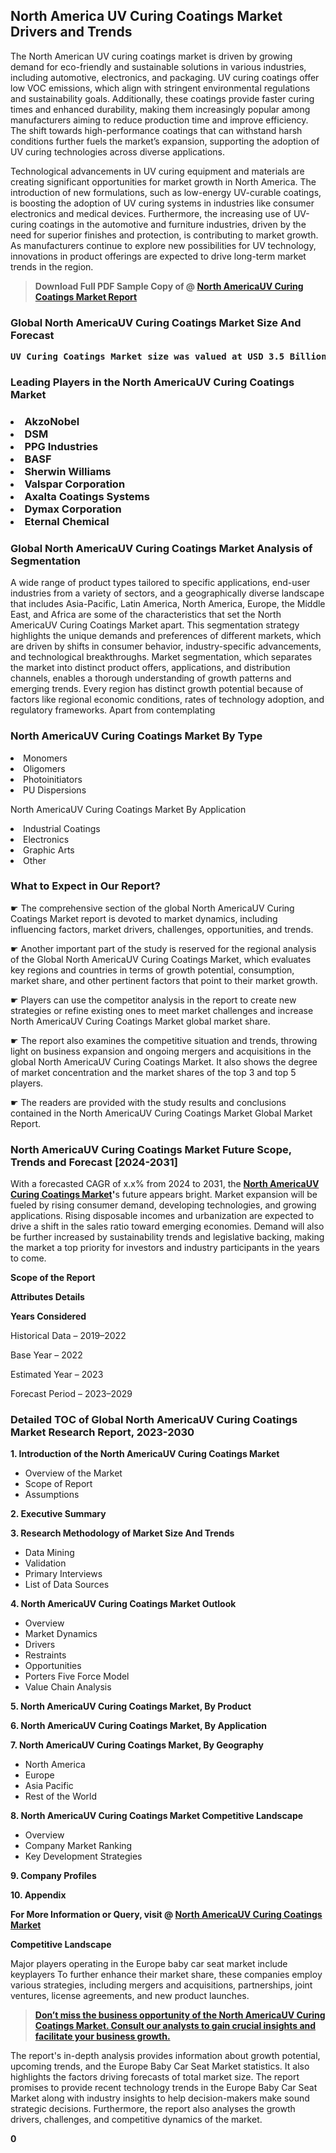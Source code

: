 <p> <h2>North America UV Curing Coatings Market Drivers and Trends</h2><p>The North American UV curing coatings market is driven by growing demand for eco-friendly and sustainable solutions in various industries, including automotive, electronics, and packaging. UV curing coatings offer low VOC emissions, which align with stringent environmental regulations and sustainability goals. Additionally, these coatings provide faster curing times and enhanced durability, making them increasingly popular among manufacturers aiming to reduce production time and improve efficiency. The shift towards high-performance coatings that can withstand harsh conditions further fuels the market’s expansion, supporting the adoption of UV curing technologies across diverse applications.</p><p>Technological advancements in UV curing equipment and materials are creating significant opportunities for market growth in North America. The introduction of new formulations, such as low-energy UV-curable coatings, is boosting the adoption of UV curing systems in industries like consumer electronics and medical devices. Furthermore, the increasing use of UV-curing coatings in the automotive and furniture industries, driven by the need for superior finishes and protection, is contributing to market growth. As manufacturers continue to explore new possibilities for UV technology, innovations in product offerings are expected to drive long-term market trends in the region.</p></p><blockquote id="" class=""><strong>Download Full PDF Sample Copy of @&nbsp;<a href="https://www.verifiedmarketreports.com/download-sample/?rid=546562&utm_source=GitHub-Jan&utm_medium=290" target="_blank">North AmericaUV Curing Coatings Market Report</a>&nbsp;&nbsp;</strong></blockquote><h3 id="" class=""><strong>Global&nbsp;North AmericaUV Curing Coatings Market Size And Forecast</strong></h3><pre class="reader-text-block__code-block"><strong>UV Curing Coatings Market size was valued at USD 3.5 Billion in 2022 and is projected to reach USD 6.2 Billion by 2030, growing at a CAGR of 8.1% from 2024 to 2030.</strong></pre><h3 id="" class="">Leading Players in the&nbsp;North AmericaUV Curing Coatings Market</h3><h3 class=""></Li><Li>AkzoNobel</Li><Li> DSM</Li><Li> PPG Industries</Li><Li> BASF</Li><Li> Sherwin Williams</Li><Li> Valspar Corporation</Li><Li> Axalta Coatings Systems</Li><Li> Dymax Corporation</Li><Li> Eternal Chemical</h3><h3 id="" class="">Global&nbsp;North AmericaUV Curing Coatings Market Analysis of Segmentation</h3><p id="" class="">A wide range of product types tailored to specific applications, end-user industries from a variety of sectors, and a geographically diverse landscape that includes Asia-Pacific, Latin America, North America, Europe, the Middle East, and Africa are some of the characteristics that set the North AmericaUV Curing Coatings Market apart. This segmentation strategy highlights the unique demands and preferences of different markets, which are driven by shifts in consumer behavior, industry-specific advancements, and technological breakthroughs. Market segmentation, which separates the market into distinct product offers, applications, and distribution channels, enables a thorough understanding of growth patterns and emerging trends. Every region has distinct growth potential because of factors like regional economic conditions, rates of technology adoption, and regulatory frameworks. Apart from contemplating</p><h3 id="" class="">North AmericaUV Curing Coatings Market&nbsp;By Type</h3><p></Li><Li>Monomers</Li><Li> Oligomers</Li><Li> Photoinitiators</Li><Li> PU Dispersions</p><div class="" data-test-id=""><p>North AmericaUV Curing Coatings Market&nbsp;By Application</p></div><p class=""></Li><Li>Industrial Coatings</Li><Li> Electronics</Li><Li> Graphic Arts</Li><Li> Other</p><div class="" data-test-id=""><h3><span class="">What to Expect in Our Report?</span></h3></div><div class="" data-test-id=""><p><span class="">☛ The comprehensive section of the global North AmericaUV Curing Coatings Market report is devoted to market dynamics, including influencing factors, market drivers, challenges, opportunities, and trends.</span></p></div><div class="" data-test-id=""><p><span class="">☛ Another important part of the study is reserved for the regional analysis of the Global North AmericaUV Curing Coatings Market, which evaluates key regions and countries in terms of growth potential, consumption, market share, and other pertinent factors that point to their market growth.</span></p></div><div class="" data-test-id=""><p><span class="">☛ Players can use the competitor analysis in the report to create new strategies or refine existing ones to meet market challenges and increase North AmericaUV Curing Coatings Market global market share.</span></p></div><div class="" data-test-id=""><p><span class="">☛ The report also examines the competitive situation and trends, throwing light on business expansion and ongoing mergers and acquisitions in the global North AmericaUV Curing Coatings Market. It also shows the degree of market concentration and the market shares of the top 3 and top 5 players.</span></p></div><div class="" data-test-id=""><p><span class="">☛ The readers are provided with the study results and conclusions contained in the North AmericaUV Curing Coatings Market Global Market Report.</span></p></div><div class="" data-test-id=""><h3><span class="">North AmericaUV Curing Coatings Market Future Scope, Trends and Forecast [2024-2031]</span></h3></div><div class="" data-test-id=""><p><span class="">With a forecasted CAGR of x.x% from 2024 to 2031, the <strong><a href="https://www.verifiedmarketreports.com/download-sample/?rid=546562&utm_source=GitHub-Jan&utm_medium=290" target="_blank">North AmericaUV Curing Coatings Market</a>'</strong>s future appears bright. Market expansion will be fueled by rising consumer demand, developing technologies, and growing applications. Rising disposable incomes and urbanization are expected to drive a shift in the sales ratio toward emerging economies. Demand will also be further increased by sustainability trends and legislative backing, making the market a top priority for investors and industry participants in the years to come.</span></p><p id="ember66" class="ember-view reader-text-block__paragraph"><strong>Scope of the Report</strong></p><p id="ember67" class="ember-view reader-text-block__paragraph"><strong>Attributes Details</strong></p><p id="ember68" class="ember-view reader-text-block__paragraph"><strong>Years Considered</strong></p><p id="ember69" class="ember-view reader-text-block__paragraph">Historical Data &ndash; 2019&ndash;2022</p><p id="ember70" class="ember-view reader-text-block__paragraph">Base Year &ndash; 2022</p><p id="ember71" class="ember-view reader-text-block__paragraph">Estimated Year &ndash; 2023</p><p id="ember72" class="ember-view reader-text-block__paragraph">Forecast Period &ndash; 2023&ndash;2029</p></div><h3 id="" class="">Detailed TOC of Global North AmericaUV Curing Coatings Market Research Report, 2023-2030</h3><p id="" class=""><strong>1. Introduction of the North AmericaUV Curing Coatings Market</strong></p><ul><li>Overview of the Market</li><li>Scope of Report</li><li>Assumptions</li></ul><p id="" class=""><strong>2. Executive Summary</strong></p><p id="" class=""><strong>3. Research Methodology of Market Size And Trends</strong></p><ul><li>Data Mining</li><li>Validation</li><li>Primary Interviews</li><li>List of Data Sources</li></ul><p id="" class=""><strong>4. North AmericaUV Curing Coatings Market Outlook</strong></p><ul><li>Overview</li><li>Market Dynamics</li><li>Drivers</li><li>Restraints</li><li>Opportunities</li><li>Porters Five Force Model</li><li>Value Chain Analysis</li></ul><p id="" class=""><strong>5. North AmericaUV Curing Coatings Market, By Product</strong></p><p id="" class=""><strong>6. North AmericaUV Curing Coatings Market, By Application</strong></p><p id="" class=""><strong>7. North AmericaUV Curing Coatings Market, By Geography</strong></p><ul><li>North America</li><li>Europe</li><li>Asia Pacific</li><li>Rest of the World</li></ul><p id="" class=""><strong>8. North AmericaUV Curing Coatings Market Competitive Landscape</strong></p><ul><li>Overview</li><li>Company Market Ranking</li><li>Key Development Strategies</li></ul><p id="" class=""><strong>9. Company Profiles</strong></p><p id="" class=""><strong>10. Appendix</strong></p><p><strong>For More Information or Query, visit&nbsp;@ <a href="https://www.verifiedmarketreports.com/product/uv-curing-coatings-market-size-and-forecast/" target="_blank">North AmericaUV Curing Coatings Market</a></strong></p><p id="ember61" class="ember-view reader-text-block__paragraph"><strong>Competitive Landscape</strong></p><p id="ember62" class="ember-view reader-text-block__paragraph">Major players operating in the Europe baby car seat market include keyplayers To further enhance their market share, these companies employ various strategies, including mergers and acquisitions, partnerships, joint ventures, license agreements, and new product launches.</p><blockquote id="ember63" class="ember-view reader-text-block__blockquote"><strong><a href="https://www.verifiedmarketreports.com/download-sample/?rid=546562&utm_source=GitHub-Jan&utm_medium=290" target="_blank">Don&rsquo;t miss the business opportunity of the North AmericaUV Curing Coatings Market. Consult our analysts to gain crucial insights and facilitate your business growth.</a></strong></blockquote><p id="ember64" class="ember-view reader-text-block__paragraph">The report's in-depth analysis provides information about growth potential, upcoming trends, and the Europe Baby Car Seat Market statistics. It also highlights the factors driving forecasts of total market size. The report promises to provide recent technology trends in the Europe Baby Car Seat Market along with industry insights to help decision-makers make sound strategic decisions. Furthermore, the report also analyses the growth drivers, challenges, and competitive dynamics of the market.</p><p class="ember-view reader-text-block__paragraph"><strong>0</strong></p>
